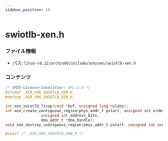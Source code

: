 ```yaml
---
sidebar_position: 10
---
```

# swiotlb-xen.h

### ファイル情報

- パス: `linux-v6.12/arch/x86/include/asm/xen/swiotlb-xen.h`

### コンテンツ

```h
/* SPDX-License-Identifier: GPL-2.0 */
#ifndef _ASM_X86_SWIOTLB_XEN_H
#define _ASM_X86_SWIOTLB_XEN_H

int xen_swiotlb_fixup(void *buf, unsigned long nslabs);
int xen_create_contiguous_region(phys_addr_t pstart, unsigned int order,
				unsigned int address_bits,
				dma_addr_t *dma_handle);
void xen_destroy_contiguous_region(phys_addr_t pstart, unsigned int order);

#endif /* _ASM_X86_SWIOTLB_XEN_H */

```
